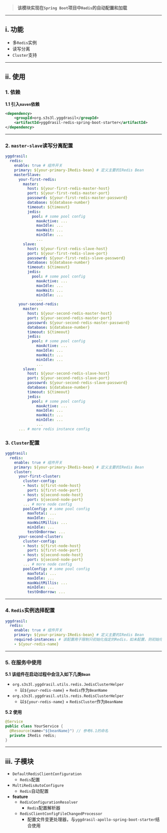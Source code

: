 > __该模块实现在`Spring Boot`项目中`Redis`的自动配置和加载__

---

## i. 功能

- 多`Redis`实例
- 读写分离
- `Cluster`支持

---

## ii. 使用

### 1. 依赖

__1.1 引入`maven`依赖__

``` xml
<dependency>
    <groupId>org.s3s3l.yggdrasil</groupId>
    <artifactId>yggdrasil-redis-spring-boot-starter</artifactId>
</dependency>
```

---

### 2. `master-slave`读写分离配置

``` yaml
yggdrasil:
  redis:
    enable: true # 组件开关
    primary: ${your-primary-IRedis-bean} # 定义主要的IRedis Bean
    masterSlave:
      your-first-redis:
        master:
          host: ${your-first-redis-master-host}
          port: ${your-first-redis-master-port}
          passowrd: ${your-first-redis-master-password}
          database: ${database-number}
          timeout: ${timeout}
          jedis:
            pool: # some pool config
              maxActive: ...
              maxIdle: ...
              maxWait: ...
              minIdle: ...
              ...
        slave: 
          host: ${your-first-redis-slave-host}
          port: ${your-first-redis-slave-port}
          passowrd: ${your-first-redis-slave-password}
          database: ${database-number}
          timeout: ${timeout}
          jedis:
            pool: # some pool config
              maxActive: ...
              maxIdle: ...
              maxWait: ...
              minIdle: ...
              ...
      your-second-redis:
        master:
          host: ${your-second-redis-master-host}
          port: ${your-second-redis-master-port}
          passowrd: ${your-second-redis-master-password}
          database: ${database-number}
          timeout: ${timeout}
          jedis:
            pool: # some pool config
              maxActive: ...
              maxIdle: ...
              maxWait: ...
              minIdle: ...
              ...
        slave: 
          host: ${your-second-redis-slave-host}
          port: ${your-second-redis-slave-port}
          passowrd: ${your-second-redis-slave-password}
          database: ${database-number}
          timeout: ${timeout}
          jedis:
            pool: # some pool config
              maxActive: ...
              maxIdle: ...
              maxWait: ...
              minIdle: ...
              ...
      ... # more redis instance config
```

### 3. `Cluster`配置

``` yaml
yggdrasil:
  redis:
    enable: true # 组件开关
    primary: ${your-primary-IRedis-bean} # 定义主要的IRedis Bean
    cluster: 
      your-first-cluster:
        cluster-config:
        - host: ${first-node-host}
          port: ${first-node-port}
        - host: ${second-node-host}
          port: ${second-node-port}
        ... # more node config
        poolConfig: # some pool config
          maxTotal: ...
          maxIdle: ...
          maxWaitMillis: ...
          minIdle: ...
          testOnBorrow: ...
      your-second-cluster:
        cluster-config:
        - host: ${first-node-host}
          port: ${first-node-port}
        - host: ${second-node-host}
          port: ${second-node-port}
        ... # more node config
        poolConfig: # some pool config
          maxTotal: ...
          maxIdle: ...
          maxWaitMillis: ...
          minIdle: ...
          testOnBorrow: ...
```

---

### 4. `Redis`实例选择配置

``` yaml
yggdrasil:
  redis:
    enable: true # 组件开关
    primary: ${your-primary-IRedis-bean} # 定义主要的IRedis Bean
    required-instances: # 该配置用于限制只初始化指定的Redis，如未配置，则初始化所有已配置的Redis
    - ${your-redis-name}
```

---

### 5. 在服务中使用

__5.1 该组件在启动过程中会注入如下几类`Bean`__

- `org.s3s3l.yggdrasil.utils.redis.JedisClusterHelper`
    - 以`${your-redis-name}` + `Redis`作为`BeanName`
- `org.s3s3l.yggdrasil.utils.redis.RedisClusterHelper`
    - 以`${your-redis-name}` + `RedisCluster`作为`BeanName`

__5.2 使用__

``` java
@Service
public class YourService {
  @Resource(name="${beanName}") // 参考6.1的命名
  private IRedis redis;
}
```

---

## iii. 子模块

- `DefaultRedisClientConfiguration`
    - `Redis`配置
- `MultiRedisAutoConfigure`
    - `Redis`自动配置
- __feature__
    - `RedisConfigurationResolver`
        - `Redis`配置解析器
    - `RedisClientConfigFileChangedProcessor`
        - 配置文件变更处理器，与`yggdrasil-apollo-spring-boot-starter`结合使用